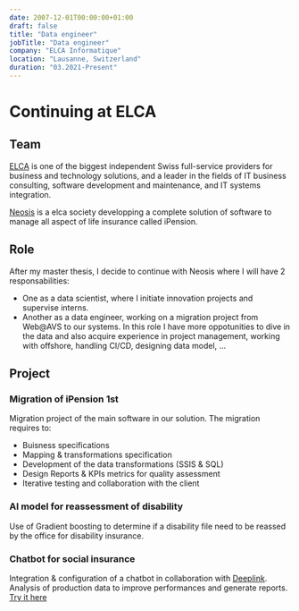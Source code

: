 ```yaml
---
date: 2007-12-01T00:00:00+01:00
draft: false
title: "Data engineer"
jobTitle: "Data engineer"
company: "ELCA Informatique"
location: "Lausanne, Switzerland"
duration: "03.2021-Present"
---
```


# Continuing at ELCA

## Team

[ELCA](https://www.elca.ch/en) is one of the biggest independent Swiss full-service providers for business and technology solutions, and a leader in the fields of IT business consulting, software development and maintenance, and IT systems integration.

[Neosis](https://www.ipension.ch/) is a elca society developping a complete solution of software to manage all aspect of life insurance called iPension.

## Role

After my master thesis, I decide to continue with Neosis where I will have 2 responsabilities:

- One as a data scientist, where I initiate innovation projects and supervise interns.
- Another as a data engineer, working on a migration project from Web@AVS to our systems. In this role I have more oppotunities to dive in the data and also acquire experience in project management, working with offshore, handling CI/CD, designing data model, ...

## Project

### Migration of iPension 1st

Migration project of the main software in our solution. The migration requires to:

- Buisness specifications
- Mapping & transformations specification
- Development of the data transformations (SSIS & SQL)
- Design Reports & KPIs metrics for quality assessment
- Iterative testing and collaboration with the client

### AI model for reassessment of disability

Use of Gradient boosting to determine if a disability file need to be reassed by the office for disability insurance.

### Chatbot for social insurance

Integration & configuration of a chatbot in collaboration with [Deeplink](https://www.deeplink.ai/en/home/). Analysis of production data to improve performances and generate reports.  
[Try it here](https://www.caisseavsvaud.ch/fr/Portrait/Bienvenue-a-la-CCVD/Bienvenue-a-la-CCVD.html)
